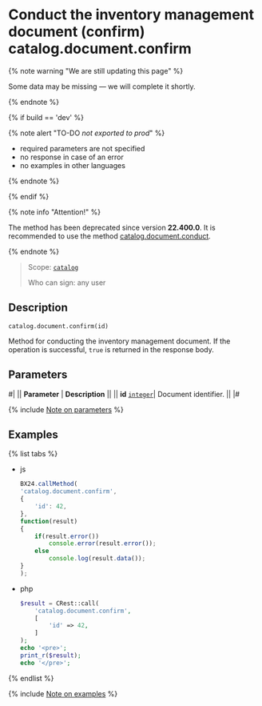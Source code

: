 # Conduct the inventory management document (confirm) catalog.document.confirm

{% note warning "We are still updating this page" %}

Some data may be missing — we will complete it shortly.

{% endnote %}

{% if build == 'dev' %}

{% note alert "TO-DO _not exported to prod_" %}

- required parameters are not specified
- no response in case of an error
- no examples in other languages
  
{% endnote %}

{% endif %}

{% note info "Attention!" %}

The method has been deprecated since version **22.400.0**. It is recommended to use the method [catalog.document.conduct](./catalog-document-conduct.md).

{% endnote %}

> Scope: [`catalog`](../../scopes/permissions.md)
>
> Who can sign: any user

## Description

```http
catalog.document.confirm(id)
```

Method for conducting the inventory management document. If the operation is successful, `true` is returned in the response body.


## Parameters

#|
|| **Parameter** | **Description** ||
|| **id**
[`integer`](../../data-types.md)| Document identifier. ||
|#

{% include [Note on parameters](../../../_includes/required.md) %}

## Examples

{% list tabs %}

- js
  
    ```js
    BX24.callMethod(
    'catalog.document.confirm',
    {
        'id': 42,
    },
    function(result)
    {
        if(result.error())
            console.error(result.error());
        else
            console.log(result.data());
    }
    );
    ```

- php
  
    ```php
    $result = CRest::call(
        'catalog.document.confirm',
        [
            'id' => 42,
        ]
    );
    echo '<pre>';
    print_r($result);
    echo '</pre>';
    ```

{% endlist %}

{% include [Note on examples](../../../_includes/examples.md) %}